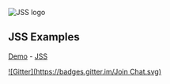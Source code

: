 ![JSS logo](https://avatars1.githubusercontent.com/u/9503099?v=3&s=60)

## JSS Examples

[Demo](http://cssinjs.github.io/examples/index.html) -
[JSS](https://github.com/cssinjs/jss)

[![Gitter](https://badges.gitter.im/Join Chat.svg)](https://gitter.im/cssinjs/lobby)
